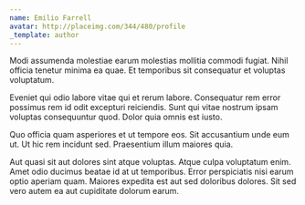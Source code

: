 ```yaml
---
name: Emilio Farrell
avatar: http://placeimg.com/344/480/profile
_template: author
---
```

Modi assumenda molestiae earum molestias mollitia commodi fugiat. Nihil officia tenetur minima ea quae. Et temporibus sit consequatur et voluptas voluptatum.
  
Eveniet qui odio labore vitae qui et rerum labore. Consequatur rem error possimus rem id odit excepturi reiciendis. Sunt qui vitae nostrum ipsam voluptas consequuntur quod. Dolor quia omnis est iusto.
  
Quo officia quam asperiores et ut tempore eos. Sit accusantium unde eum ut. Ut hic rem incidunt sed. Praesentium illum maiores quia.
  
Aut quasi sit aut dolores sint atque voluptas. Atque culpa voluptatum enim. Amet odio ducimus beatae id at ut temporibus. Error perspiciatis nisi earum optio aperiam quam. Maiores expedita est aut sed doloribus dolores. Sit sed vero autem ea aut cupiditate dolorum earum.
